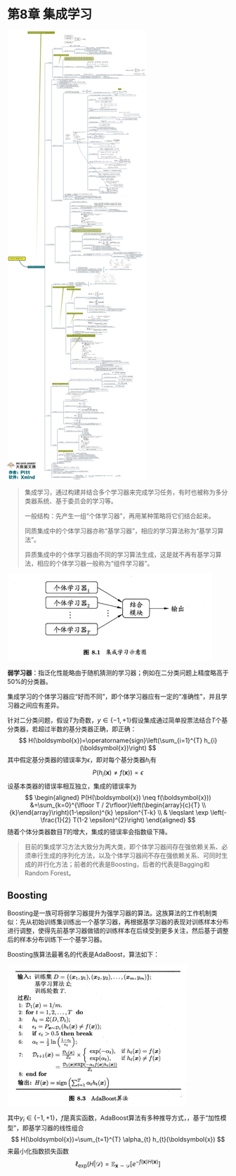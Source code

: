 # 第8章 集成学习

![img](./pic/24.jpg)

> 集成学习，通过构建并结合多个学习器来完成学习任务，有时也被称为多分类器系统、基于委员会的学习等。
>
> 一般结构：先产生一组“个体学习器”，再用某种策略将它们结合起来。
>
> 同质集成中的个体学习器亦称“基学习器”，相应的学习算法称为“基学习算法”。
>
> 异质集成中的个体学习器由不同的学习算法生成，这是就不再有基学习算法，相应的个体学习器一般称为“组件学习器”。

![img](./pic/26.png)

**弱学习器**：指泛化性能略由于随机猜测的学习器；例如在二分类问题上精度略高于50%的分类器。

集成学习的个体学习器应“好而不同”，即个体学习器应有一定的“准确性”，并且学习器之间应有差异。

针对二分类问题，假设$T$为奇数，$y \in \{-1,+1\}$假设集成通过简单投票法结合$T$个基分类器，若超过半数的基分类器正确，即正确：
$$
H(\boldsymbol{x})=\operatorname{sign}\left(\sum_{i=1}^{T} h_{i}(\boldsymbol{x})\right)
$$
其中假定基分类器的错误率为$\epsilon$，即对每个基分类器$h_i$有
$$
P\left(h_{i}(\boldsymbol{x}) \neq f(\boldsymbol{x})\right)=\epsilon
$$
设基本类器的错误率相互独立，集成的错误率为
$$
\begin{aligned} P(H(\boldsymbol{x}) \neq f(\boldsymbol{x})) &=\sum_{k=0}^{\lfloor T / 2\rfloor}\left(\begin{array}{c}{T} \\ {k}\end{array}\right)(1-\epsilon)^{k} \epsilon^{T-k} \\ & \leqslant \exp \left(-\frac{1}{2} T(1-2 \epsilon)^{2}\right) \end{aligned}
$$
随着个体分类器数目$T$的增大，集成的错误率会指数级下降。

> 目前的集成学习方法大致分为两大类，即个体学习器间存在强依赖关系、必须串行生成的序列化方法，以及个体学习器间不存在强依赖关系、可同时生成的并行化方法；前者的代表是Boosting，后者的代表是Bagging和Random Forest。

## Boosting

Boosting是一族可将弱学习器提升为强学习器的算法。这族算法的工作机制类似：先从初始训练集训练出一个基学习器，再根据基学习器的表现对训练样本分布进行调整，使得先前基学习器做错的训练样本在后续受到更多关注，然后基于调整后的样本分布训练下一个基学习器。

Boosting族算法最著名的代表是AdaBoost，算法如下：

![img](./pic/27.png)

其中$y_{i} \in\{-1,+1\}$，$f$是真实函数，AdaBoost算法有多种推导方式，，基于“加性模型”，即基学习器的线性组合
$$
H(\boldsymbol{x})=\sum_{t=1}^{T} \alpha_{t} h_{t}(\boldsymbol{x})
$$
来最小化指数损失函数
$$
\ell_{\exp }(H | \mathcal{D})=\mathbb{E}_{\boldsymbol{x} \sim \mathcal{D}}\left[e^{-f(\boldsymbol{x}) H(\boldsymbol{x})}\right]
$$
